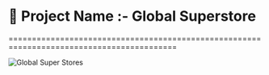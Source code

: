 # 🚀 Project Name :- Global Superstore

==========================================================================================

![Global Super Stores ](https://github.com/user-attachments/assets/7240d6c2-d708-4c59-a67f-c311b16f4ba6)
